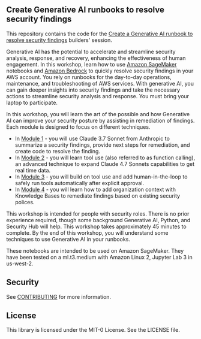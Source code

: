 ## Create Generative AI runbooks to resolve security findings

This repository contains the code for the [Create a Generative AI runbook to resolve security findings](https://catalog.us-east-1.prod.workshops.aws/workshops/943dd78a-d351-49bc-ae84-1b1a25edff7b) builders' session.

Generative AI has the potential to accelerate and streamline security analysis, response, and recovery, enhancing the effectiveness of human engagement. In this workshop, learn how to use [Amazon SageMaker](https://aws.amazon.com/sagemaker/) notebooks and [Amazon Bedrock](https://aws.amazon.com/bedrock/) to quickly resolve security findings in your AWS account. You rely on runbooks for the day-to-day operations, maintenance, and troubleshooting of AWS services. With generative AI, you can gain deeper insights into security findings and take the necessary actions to streamline security analysis and response. You must bring your laptop to participate.

In this workshop, you will learn the art of the possible and how Generative AI can improve your security posture by assisting in remediation of findings. Each module is designed to focus on different techniques.

- In [Module 1](./notebooks/Module1.ipynb) - you will use Claude 3.7 Sonnet from Anthropic to summarize a security findings, provide next steps for remediation, and create code to resolve the finding.
- In [Module 2](./notebooks/Module2.ipynb) - you will learn tool use (also referred to as function calling), an advanced technique to expand Claude 4.7 Sonnets capabilities to get real time data.
- In [Module 3](./notebooks/Module3.ipynb) - you will build on tool use and add human-in-the-loop to safely run tools automatically after explicit approval.
- In [Module 4](./notebooks/Module4.ipynb) - you will learn how to add organization context with Knowledge Bases to remediate findings based on existing security polices.

This workshop is intended for people with security roles. There is no prior experience required, though some background Generative AI, Python, and Security Hub will help. This workshop takes approximately 45 minutes to complete. By the end of this workshop, you will understand some techniques to use Generative AI in your runbooks.

These notebooks are intended to be used on Amazon SageMaker. They have been tested on a ml.t3.medium with Amazon Linux 2, Jupyter Lab 3 in us-west-2.

## Security

See [CONTRIBUTING](CONTRIBUTING.md#security-issue-notifications) for more information.

## License

This library is licensed under the MIT-0 License. See the LICENSE file.

